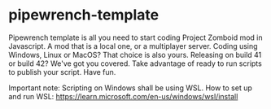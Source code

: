 # pipewrench-template
Pipewrench template is all you need to start coding Project Zomboid mod in Javascript. A mod that is a local one, or a multiplayer server. Coding using Windows, Linux or MacOS? That choice is also yours. Releasing on build 41 or build 42? We've got you covered. Take advantage of ready to run scripts to publish your script. Have fun.

Important note: Scripting on Windows shall be using WSL.
How to set up and run WSL: https://learn.microsoft.com/en-us/windows/wsl/install
